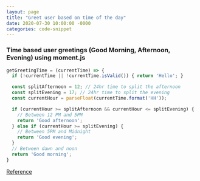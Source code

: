 ```yaml
---
layout: page
title: "Greet user based on time of the day"
date: 2020-07-30 10:00:00 -0000
categories: code-snippet
---
```


### Time based user greetings (Good Morning, Afternoon, Evening) using moment.js


```js
getGreetingTime = (currentTime) => {
  if (!currentTime || !currentTime.isValid()) { return 'Hello'; }

  const splitAfternoon = 12; // 24hr time to split the afternoon
  const splitEvening = 17; // 24hr time to split the evening
  const currentHour = parseFloat(currentTime.format('HH'));

  if (currentHour >= splitAfternoon && currentHour <= splitEvening) {
    // Between 12 PM and 5PM
    return 'Good afternoon';
  } else if (currentHour >= splitEvening) {
    // Between 5PM and Midnight
    return 'Good evening';
  }
  // Between dawn and noon
  return 'Good morning';
}
```

[Reference](https://gist.github.com/AllanPooley/c41f2e4a0e63e3eaf89b57f2570fcb55)
